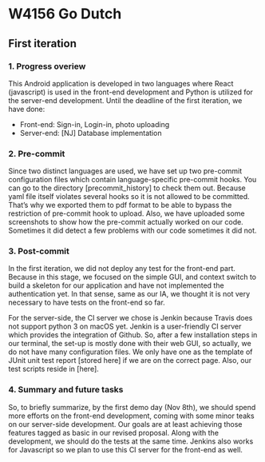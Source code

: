 # W4156 Go Dutch

## First iteration
### 1. Progress overiew
This Android application is developed in two languages where React (javascript) is used in the front-end development and Python is utilized for the server-end development. Until the deadline of the first iteration, we have done:

- Front-end:
  Sign-in, Login-in, photo uploading
- Server-end:
  [NJ]
  Database implementation

### 2. Pre-commit
Since two distinct languages are used, we have set up two pre-commit configuration files which contain language-specific pre-commit hooks. You can go to the directory [precommit_history] to check them out. Because yaml file itself violates several hooks so it is not allowed to be committed. That’s why we exported them to pdf format to be able to bypass the restriction of pre-commit hook to upload.
Also, we have uploaded some screenshots to show how the pre-commit actually worked on our code. Sometimes it did detect a few problems with our code sometimes it did not.

### 3. Post-commit
In the first iteration, we did not deploy any test for the front-end part. Because in this stage, we focused on the simple GUI, and context switch to build a skeleton for our application and have not implemented the authentication yet. In that sense, same as our IA, we thought it is not very necessary to have tests on the front-end so far.

For the server-side, the CI server we chose is Jenkin because Travis does not support python 3 on macOS yet. Jenkin is a user-friendly CI server which provides the integration of Github. So, after a few installation steps in our terminal, the set-up is mostly done with their web GUI, so actually, we do not have many configuration files. We only have one as the template of JUnit unit test report [stored here] if we are on the correct page. Also, our test scripts reside in [here].

### 4. Summary and future tasks
So, to briefly summarize, by the first demo day (Nov 8th), we should spend more efforts on the front-end development, coming with some minor teaks on our server-side development. Our goals are at least achieving those features tagged as basic in our revised proposal. Along with the development, we should do the tests at the same time. Jenkins also works for Javascript so we plan to use this CI server for the front-end as well.
